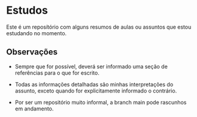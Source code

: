# Estudos

Este é um reposítório com alguns resumos de aulas ou assuntos que estou estudando no momento.

## Observações

- Sempre que for possível, deverá ser informado uma seção de referências para o que for escrito.

- Todas as informações detalhadas são minhas interpretações do assunto, exceto quando for explicitamente informado o contrário.

- Por ser um repositório muito informal, a branch main pode rascunhos em andamento.
